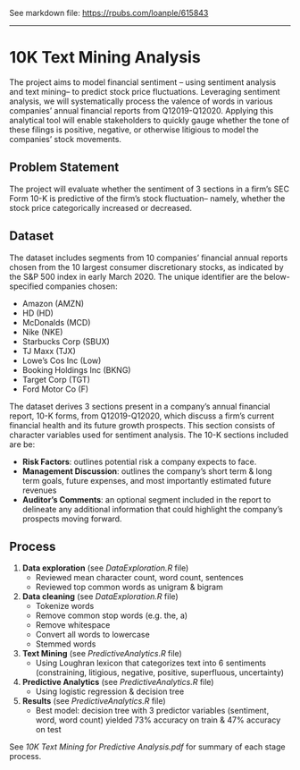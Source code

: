 See markdown file: https://rpubs.com/loanple/615843

***

# 10K Text Mining Analysis
The project aims to model financial sentiment – using sentiment analysis and text mining– to predict stock price fluctuations. Leveraging sentiment analysis, we will systematically process the valence of words in various companies’ annual financial reports from Q12019-Q12020. Applying this analytical tool will enable stakeholders to quickly gauge whether the tone of these filings is positive, negative, or otherwise litigious to model the companies’ stock movements.

## **Problem Statement**

The project will evaluate whether the sentiment of 3 sections in a firm’s SEC Form 10-K is predictive of the firm’s stock fluctuation– namely, whether the stock price categorically increased or decreased. 

## **Dataset**

The dataset includes segments from 10 companies’ financial annual reports chosen from the 10 largest consumer discretionary stocks, as indicated by the S&P 500 index in early March 2020. The unique identifier are the below-specified companies chosen:
  - Amazon (AMZN)
  - HD (HD)
  - McDonalds (MCD)
  - Nike (NKE)
  - Starbucks Corp (SBUX)
  - TJ Maxx (TJX)
  - Lowe’s Cos Inc (Low)
  - Booking Holdings Inc (BKNG)
  - Target Corp (TGT)
  - Ford Motor Co (F)


The dataset derives 3 sections present in a company’s annual financial report, 10-K forms, from Q12019-Q12020, which discuss a firm’s current financial health and its future growth prospects. This section consists of character variables used for sentiment analysis. The 10-K sections included are be:
  - **Risk Factors**: outlines potential risk a company expects to face.
  - **Management Discussion**: outlines the company’s short term & long term goals, future expenses, and most importantly estimated future revenues 
  - **Auditor’s Comments**: an optional segment included in the report to delineate any additional information that could highlight the company’s prospects moving forward. 
  
 ## **Process**
 
  1. **Data exploration** (see *DataExploration.R* file)
      - Reviewed mean character count, word count, sentences
      - Reviewed top common words as unigram & bigram
  2. **Data cleaning** (see *DataExploration.R* file)
      - Tokenize words
      - Remove common stop words (e.g. the, a)
      - Remove whitespace
      - Convert all words to lowercase
      - Stemmed words
  3. **Text Mining** (see *PredictiveAnalytics.R* file)
      - Using Loughran lexicon that categorizes text into 6 sentiments (constraining, litigious, negative, positive, superfluous, uncertainty)
  4. **Predictive Analytics** (see *PredictiveAnalytics.R* file)
      - Using logistic regression & decision tree
  5. **Results** (see *PredictiveAnalytics.R* file)
      - Best model: decision tree with 3 predictor variables (sentiment, word, word count) yielded 73% accuracy on train & 47% accuracy on test

See *10K Text Mining for Predictive Analysis.pdf* for summary of each stage process.
